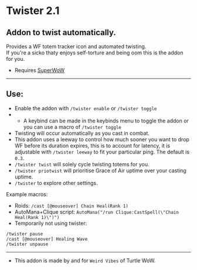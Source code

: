 Twister 2.1
===
Addon to twist automatically.  
---
Provides a WF totem tracker icon and automated twisting.  
If you're a sicko thaty enjoys self-torture and being oom this is the addon for you.  
* Requires [SuperWoW](https://github.com/balakethelock/SuperWoW/)  
___
Use:
---
- Enable the addon with `/twister enable` or `/twister toggle`  
- - A keybind can be made in the keybinds menu to toggle the addon or you can use a macro of `/twister toggle`  
- Twisting will occur automatically as you cast in combat.  
- This addon uses a leeway to control how much sooner you want to drop WF before its duration expires, this is to account for latency, it is adjustable with `/twister leeway` to fit your particular ping.  The default is `0.3`.
- `/twister twist` will solely cycle twisting totems for you.  
- `/twister priotwist` will prioritise Grace of Air uptime over your casting uptime.
- `/twister` to explore other settings.

Example macros:
* Roids: `/cast [@mouseover] Chain Heal(Rank 1)`
* AutoMana+Clique script: `AutoMana("/run Clique:CastSpell(\"Chain Heal(Rank 1)\")")`
* Temporarily not using twister:
```
/twister pause
/cast [@mouseover] Healing Wave
/twister unpause
```

---
* This addon is made by and for `Weird Vibes` of Turtle WoW.  